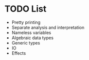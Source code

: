# TODO List 

* Pretty printing
* Separate analysis and interpretation
* Nameless variables
* Algebraic data types
* Generic types 
* IO
* Effects